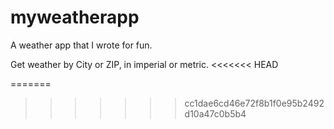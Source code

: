 # myweatherapp
A weather app that I wrote for fun. 

Get weather by City or ZIP, in imperial or metric. 
<<<<<<< HEAD
  
=======
>>>>>>> cc1dae6cd46e72f8b1f0e95b2492d10a47c0b5b4
